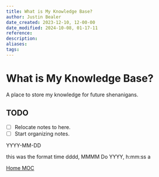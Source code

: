 ```yaml
---
title: What is My Knowledge Base?
author: Justin Bealer
date_created: 2023-12-10, 12-00-00
date_modified: 2024-10-08, 01-17-11
reference: 
description: 
aliases: 
tags: 
---
```

# What is My Knowledge Base?

A place to store my knowledge for future shenanigans.


## TODO

- [ ] Relocate notes to here.
- [ ] Start organizing notes.

YYYY-MM-DD

this was the format time
dddd, MMMM Do YYYY, h:mm:ss a

[Home MOC](./0-Home.md)

